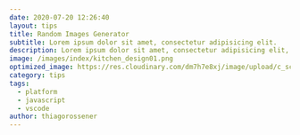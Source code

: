 ```yaml
---
date: 2020-07-20 12:26:40
layout: tips
title: Random Images Generator
subtitle: Lorem ipsum dolor sit amet, consectetur adipisicing elit.
description: Lorem ipsum dolor sit amet, consectetur adipisicing elit, sed do eiusmod tempor incididunt ut labore et dolore magna aliqua.
image: /images/index/kitchen_design01.png
optimized_image: https://res.cloudinary.com/dm7h7e8xj/image/upload/c_scale,w_380/v1559820489/js-code_n83m7a.jpg
category: tips
tags:
  - platform
  - javascript
  - vscode
author: thiagorossener
---
```


<img url='https://source.unsplash.com/random'>
<div style="background-image: url('https://source.unsplash.com/category/nature/1600x900');
      background-size: cover;
      min-height:100vh;
      margin:0;
      display: flex;
      justify-content: center;
      align-items: center;
    "></div>
<img src="https://loremflickr.com/320/240" />

## Random Image import

<img src="https://picsum.photos/200/300" />
<img src="https://picsum.photos/200/301" />

## ID

<img src="https://picsum.photos/id/237/200/300" />
<img src="https://picsum.photos/seed/picsum/200/300" />
<img src="https://picsum.photos/200/300/?blur" />    


### Reference site

1. 생활코딩 사이트
https://opentutorials.org/course/2473/13868

2. 각종 지원 사이트

https://source.unsplash.com/ - https://source.unsplash.com/random
http://loremflickr.com/  - http://loremflickr.com/1280/720
http://pipsum.com/ - http://pipsum.com/1280x720.jpg
https://unsplash.it/ - https://unsplash.it/1280/?random